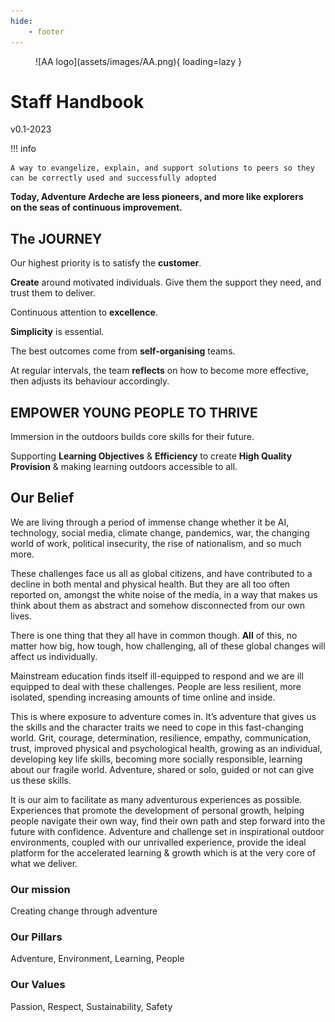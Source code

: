 ```yaml
---
hide:
    - footer
---
```


<figure markdown>
![AA logo](assets/images/AA.png){ loading=lazy }
</figure>

# Staff Handbook

v0.1-2023

!!! info

    A way to evangelize, explain, and support solutions to peers so they can be correctly used and successfully adopted

**Today, Adventure Ardeche are less pioneers, and more like explorers on the seas of continuous improvement.**

## The JOURNEY

Our highest priority is to satisfy the **customer**.<br>

**Create** around motivated individuals. Give them the support they need, and trust them to deliver.<br>

Continuous attention to **excellence**.<br>

**Simplicity** is essential.<br>

The best outcomes come from **self-organising** teams.<br>

At regular intervals, the team **reflects** on how to become more effective, then adjusts its behaviour accordingly.

## EMPOWER YOUNG PEOPLE TO THRIVE

Immersion in the outdoors builds core skills for their future.

Supporting **Learning Objectives** & **Efficiency** to create **High Quality Provision** & making learning outdoors accessible to all.

## Our Belief

We are living through a period of immense change whether it be AI, technology, social media, climate change, pandemics, war, the changing world of work, political insecurity, the rise of nationalism, and so much more. 

These challenges face us all as global citizens, and have contributed to a decline in both mental and physical health. But they are all too often reported on, amongst the white noise of the media, in a way that makes us think about them as abstract and somehow disconnected from our own lives. 

There is one thing that they all have in common though. **All** of this, no matter how big, how tough, how challenging, all of these global changes will affect us individually.

Mainstream education finds itself ill-equipped to respond and we are ill equipped to deal with these challenges. People are less resilient, more isolated, spending increasing amounts of time online and inside.

This is where exposure to adventure comes in. It’s adventure that gives us the skills and the character traits we need to cope in this fast-changing world. Grit, courage, determination, resilience, empathy, communication, trust, improved physical and psychological health, growing as an individual, developing key life skills, becoming more socially responsible, learning about our fragile world. Adventure, shared or solo, guided or not can give us these skills.

It is our aim to facilitate as many adventurous experiences as possible. Experiences that promote the development of personal growth, helping people navigate their own way, find their own path and step forward into the future with confidence. Adventure and challenge set in inspirational outdoor environments, coupled with our unrivalled experience, provide the ideal platform for the accelerated learning & growth which is at the very core of what we deliver.

### Our mission
Creating change through adventure

### Our Pillars
Adventure, Environment, Learning, People

### Our Values
Passion, Respect, Sustainability, Safety
